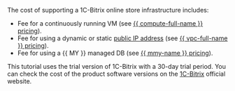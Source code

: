 The cost of supporting a 1C-Bitrix online store infrastructure includes:
* Fee for a continuously running VM (see [{{ compute-full-name }} pricing](../../compute/pricing.md)).
* Fee for using a dynamic or static [public IP address](../../vpc/concepts/address.md#public-addresses) (see [{{ vpc-full-name }} pricing](../../vpc/pricing.md)).
* Fee for using a {{ MY }} managed DB (see [{{ mmy-name }} pricing](../../managed-mysql/pricing.md)).

This tutorial uses the trial version of 1C-Bitrix with a 30-day trial period. You can check the cost of the product software versions on the [1C-Bitrix](https://www.1c-bitrix.ru) official website.